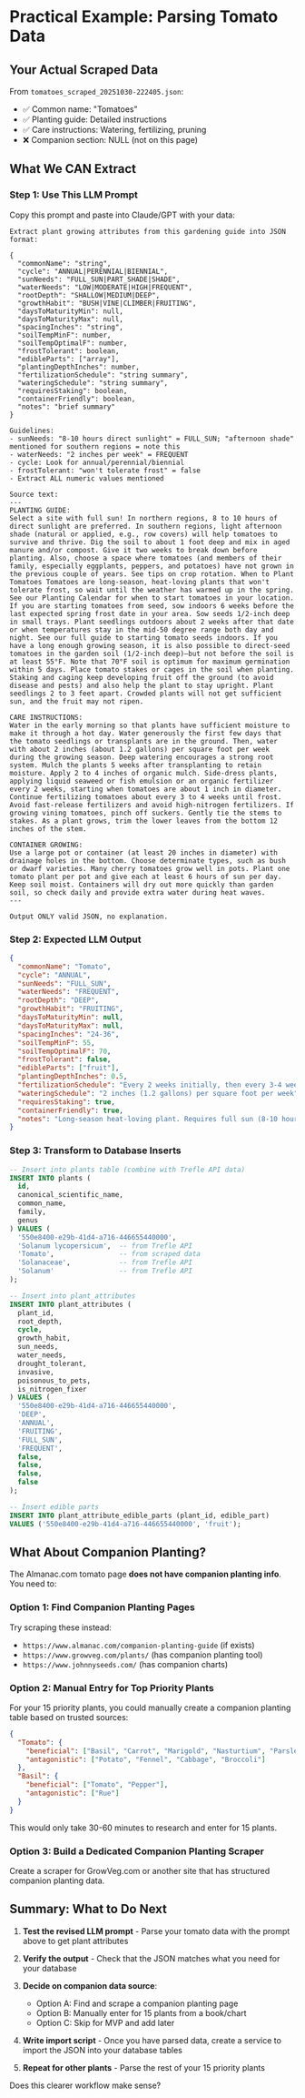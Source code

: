 # Practical Example: Parsing Tomato Data

## Your Actual Scraped Data

From `tomatoes_scraped_20251030-222405.json`:
- ✅ Common name: "Tomatoes"
- ✅ Planting guide: Detailed instructions
- ✅ Care instructions: Watering, fertilizing, pruning
- ❌ Companion section: NULL (not on this page)

## What We CAN Extract

### Step 1: Use This LLM Prompt

Copy this prompt and paste into Claude/GPT with your data:

```
Extract plant growing attributes from this gardening guide into JSON format:

{
  "commonName": "string",
  "cycle": "ANNUAL|PERENNIAL|BIENNIAL",
  "sunNeeds": "FULL_SUN|PART_SHADE|SHADE",
  "waterNeeds": "LOW|MODERATE|HIGH|FREQUENT",
  "rootDepth": "SHALLOW|MEDIUM|DEEP",
  "growthHabit": "BUSH|VINE|CLIMBER|FRUITING",
  "daysToMaturityMin": null,
  "daysToMaturityMax": null,
  "spacingInches": "string",
  "soilTempMinF": number,
  "soilTempOptimalF": number,
  "frostTolerant": boolean,
  "edibleParts": ["array"],
  "plantingDepthInches": number,
  "fertilizationSchedule": "string summary",
  "wateringSchedule": "string summary",
  "requiresStaking": boolean,
  "containerFriendly": boolean,
  "notes": "brief summary"
}

Guidelines:
- sunNeeds: "8-10 hours direct sunlight" = FULL_SUN; "afternoon shade" mentioned for southern regions = note this
- waterNeeds: "2 inches per week" = FREQUENT
- cycle: Look for annual/perennial/biennial
- frostTolerant: "won't tolerate frost" = false
- Extract ALL numeric values mentioned

Source text:
---
PLANTING GUIDE:
Select a site with full sun! In northern regions, 8 to 10 hours of direct sunlight are preferred. In southern regions, light afternoon shade (natural or applied, e.g., row covers) will help tomatoes to survive and thrive. Dig the soil to about 1 foot deep and mix in aged manure and/or compost. Give it two weeks to break down before planting. Also, choose a space where tomatoes (and members of their family, especially eggplants, peppers, and potatoes) have not grown in the previous couple of years. See tips on crop rotation. When to Plant Tomatoes Tomatoes are long-season, heat-loving plants that won't tolerate frost, so wait until the weather has warmed up in the spring. See our Planting Calendar for when to start tomatoes in your location. If you are starting tomatoes from seed, sow indoors 6 weeks before the last expected spring frost date in your area. Sow seeds 1/2-inch deep in small trays. Plant seedlings outdoors about 2 weeks after that date or when temperatures stay in the mid-50 degree range both day and night. See our full guide to starting tomato seeds indoors. If you have a long enough growing season, it is also possible to direct-seed tomatoes in the garden soil (1/2-inch deep)—but not before the soil is at least 55°F. Note that 70°F soil is optimum for maximum germination within 5 days. Place tomato stakes or cages in the soil when planting. Staking and caging keep developing fruit off the ground (to avoid disease and pests) and also help the plant to stay upright. Plant seedlings 2 to 3 feet apart. Crowded plants will not get sufficient sun, and the fruit may not ripen.

CARE INSTRUCTIONS:
Water in the early morning so that plants have sufficient moisture to make it through a hot day. Water generously the first few days that the tomato seedlings or transplants are in the ground. Then, water with about 2 inches (about 1.2 gallons) per square foot per week during the growing season. Deep watering encourages a strong root system. Mulch the plants 5 weeks after transplanting to retain moisture. Apply 2 to 4 inches of organic mulch. Side-dress plants, applying liquid seaweed or fish emulsion or an organic fertilizer every 2 weeks, starting when tomatoes are about 1 inch in diameter. Continue fertilizing tomatoes about every 3 to 4 weeks until frost. Avoid fast-release fertilizers and avoid high-nitrogen fertilizers. If growing vining tomatoes, pinch off suckers. Gently tie the stems to stakes. As a plant grows, trim the lower leaves from the bottom 12 inches of the stem.

CONTAINER GROWING:
Use a large pot or container (at least 20 inches in diameter) with drainage holes in the bottom. Choose determinate types, such as bush or dwarf varieties. Many cherry tomatoes grow well in pots. Plant one tomato plant per pot and give each at least 6 hours of sun per day. Keep soil moist. Containers will dry out more quickly than garden soil, so check daily and provide extra water during heat waves.
---

Output ONLY valid JSON, no explanation.
```

### Step 2: Expected LLM Output

```json
{
  "commonName": "Tomato",
  "cycle": "ANNUAL",
  "sunNeeds": "FULL_SUN",
  "waterNeeds": "FREQUENT",
  "rootDepth": "DEEP",
  "growthHabit": "FRUITING",
  "daysToMaturityMin": null,
  "daysToMaturityMax": null,
  "spacingInches": "24-36",
  "soilTempMinF": 55,
  "soilTempOptimalF": 70,
  "frostTolerant": false,
  "edibleParts": ["fruit"],
  "plantingDepthInches": 0.5,
  "fertilizationSchedule": "Every 2 weeks initially, then every 3-4 weeks until frost with organic fertilizer",
  "wateringSchedule": "2 inches (1.2 gallons) per square foot per week",
  "requiresStaking": true,
  "containerFriendly": true,
  "notes": "Long-season heat-loving plant. Requires full sun (8-10 hours). Won't tolerate frost. Deep roots benefit from deep watering. Vining varieties need staking and sucker removal."
}
```

### Step 3: Transform to Database Inserts

```sql
-- Insert into plants table (combine with Trefle API data)
INSERT INTO plants (
  id, 
  canonical_scientific_name, 
  common_name, 
  family, 
  genus
) VALUES (
  '550e8400-e29b-41d4-a716-446655440000', 
  'Solanum lycopersicum',  -- from Trefle API
  'Tomato',                -- from scraped data
  'Solanaceae',            -- from Trefle API
  'Solanum'                -- from Trefle API
);

-- Insert into plant_attributes
INSERT INTO plant_attributes (
  plant_id,
  root_depth,
  cycle,
  growth_habit,
  sun_needs,
  water_needs,
  drought_tolerant,
  invasive,
  poisonous_to_pets,
  is_nitrogen_fixer
) VALUES (
  '550e8400-e29b-41d4-a716-446655440000',
  'DEEP',
  'ANNUAL',
  'FRUITING',
  'FULL_SUN',
  'FREQUENT',
  false,
  false,
  false,
  false
);

-- Insert edible parts
INSERT INTO plant_attribute_edible_parts (plant_id, edible_part)
VALUES ('550e8400-e29b-41d4-a716-446655440000', 'fruit');
```

## What About Companion Planting?

The Almanac.com tomato page **does not have companion planting info**. You need to:

### Option 1: Find Companion Planting Pages

Try scraping these instead:
- `https://www.almanac.com/companion-planting-guide` (if exists)
- `https://www.growveg.com/plants/` (has companion planting tool)
- `https://www.johnnyseeds.com/` (has companion charts)

### Option 2: Manual Entry for Top Priority Plants

For your 15 priority plants, you could manually create a companion planting table based on trusted sources:

```json
{
  "Tomato": {
    "beneficial": ["Basil", "Carrot", "Marigold", "Nasturtium", "Parsley"],
    "antagonistic": ["Potato", "Fennel", "Cabbage", "Broccoli"]
  },
  "Basil": {
    "beneficial": ["Tomato", "Pepper"],
    "antagonistic": ["Rue"]
  }
}
```

This would only take 30-60 minutes to research and enter for 15 plants.

### Option 3: Build a Dedicated Companion Planting Scraper

Create a scraper for GrowVeg.com or another site that has structured companion planting data.

## Summary: What to Do Next

1. **Test the revised LLM prompt** - Parse your tomato data with the prompt above to get plant attributes

2. **Verify the output** - Check that the JSON matches what you need for your database

3. **Decide on companion data source**:
   - Option A: Find and scrape a companion planting page
   - Option B: Manually enter for 15 plants from a book/chart
   - Option C: Skip for MVP and add later

4. **Write import script** - Once you have parsed data, create a service to import the JSON into your database tables

5. **Repeat for other plants** - Parse the rest of your 15 priority plants

Does this clearer workflow make sense?
